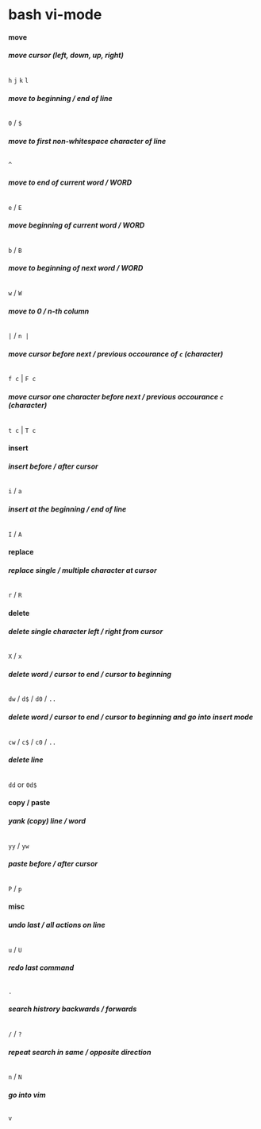 # bash vi-mode

#### __move__

###### __move cursor (left, down, up, right)__
`h` `j` `k` `l`

###### __move to beginning / end of line__
`0` / `$`

###### __move to first non-whitespace character of line__
`^`

###### __move to end of current word / WORD__
`e` / `E`

###### __move beginning of current word / WORD__
`b` / `B`

###### __move to beginning of next word / WORD__
`w` / `W`

###### __move to 0 / n-th column__
`|` / `n |`

###### __move cursor before next / previous occourance of `c` (character)__
`f c` | `F c`

###### __move cursor one character before next / previous occourance `c` (character)__
`t c` | `T c`

#### __insert__

###### __insert before / after cursor__
`i` / `a`

###### __insert at the beginning / end of line__
`I` / `A`

#### __replace__

###### __replace single / multiple character at cursor__
`r` / `R`

#### __delete__

###### __delete single character left / right from cursor__
`X` / `x`

###### __delete word / cursor to end / cursor to beginning__
`dw` / `d$` / `d0` / `..`

###### __delete word / cursor to end / cursor to beginning and go into insert mode__
`cw` / `c$` / `c0` / `..`

###### __delete line__
`dd` or `0d$`

#### __copy / paste__

###### __yank (copy) line / word__
`yy` / `yw` 

###### __paste before / after cursor__
`P` / `p`

#### __misc__

###### __undo last / all actions on line__
`u` / `U`

###### __redo last command__
`.`

###### __search histrory backwards / forwards__
`/` / `?`

###### __repeat search in same / opposite direction__
`n` / `N`

###### __go into vim__
`v`
